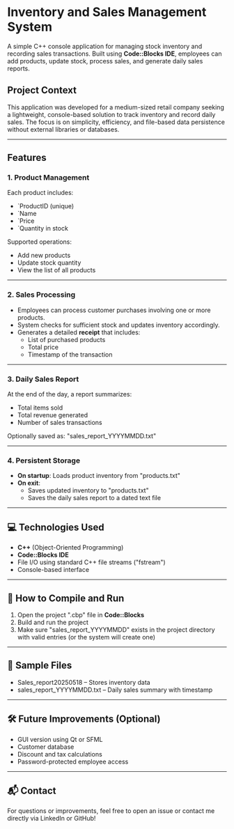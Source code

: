 # Inventory and Sales Management System
A simple C++ console application for managing stock inventory and recording sales transactions. Built using **Code::Blocks IDE**, employees can add products, update stock, process sales, and generate daily sales reports.

##  Project Context

This application was developed for a medium-sized retail company seeking a lightweight, console-based solution to track inventory and record daily sales. The focus is on simplicity, efficiency, and file-based data persistence without external libraries or databases.

---

## Features

### 1. Product Management
Each product includes:
- `ProductID (unique)
- `Name
- `Price
- `Quantity in stock

Supported operations:
- Add new products
- Update stock quantity
- View the list of all products

---

### 2. Sales Processing
- Employees can process customer purchases involving one or more products.
- System checks for sufficient stock and updates inventory accordingly.
- Generates a detailed **receipt** that includes:
  - List of purchased products
  - Total price
  - Timestamp of the transaction

---

### 3. Daily Sales Report
At the end of the day, a report summarizes:
- Total items sold
- Total revenue generated
- Number of sales transactions

Optionally saved as: "sales_report_YYYYMMDD.txt"

---

### 4. Persistent Storage
- **On startup**: Loads product inventory from "products.txt"
- **On exit**:
  - Saves updated inventory to "products.txt"
  - Saves the daily sales report to a dated text file

---

## 💻 Technologies Used

- **C++** (Object-Oriented Programming)
- **Code::Blocks IDE**
- File I/O using standard C++ file streams ("fstream")
- Console-based interface

---

## 📂 How to Compile and Run

1. Open the project ".cbp"  file in **Code::Blocks**
2. Build and run the project
3. Make sure "sales_report_YYYYMMDD" exists in the project directory with valid entries (or the system will create one)

---

## 📄 Sample Files

- Sales_report20250518  – Stores inventory data
- sales_report_YYYYMMDD.txt – Daily sales summary with timestamp
  
---

## 🛠️ Future Improvements (Optional)

- GUI version using Qt or SFML
- Customer database
- Discount and tax calculations
- Password-protected employee access
---

## 📬 Contact

For questions or improvements, feel free to open an issue or contact me directly via LinkedIn or GitHub!

